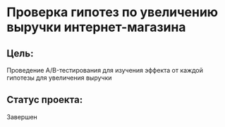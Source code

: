 # Проверка гипотез по увеличению выручки интернет-магазина
## Цель:
Проведение A/B-тестирования для изучения эффекта от каждой гипотезы для увеличения выручки
## Статус проекта:
Завершен
